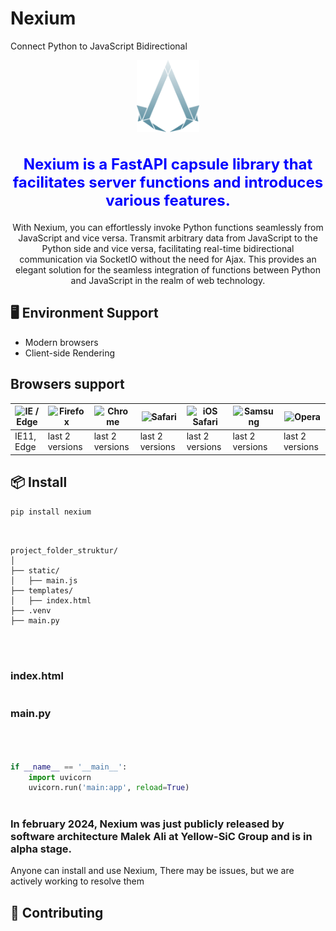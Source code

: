 # Nexium

Connect Python to JavaScript Bidirectional

<p align="center">
  <a href="https://www.yellow-sic.com/">
    <img width="100" src="logo1.png" alt="Nexium Logo">
  </a>
</p>

<h2 align="center" style="color: blue; font-size: 24px;">Nexium is a FastAPI capsule library that facilitates server functions and introduces various features.</h2>

<div align="center">
  <p>
    
With Nexium, you can effortlessly invoke Python functions seamlessly from JavaScript and vice versa. Transmit arbitrary data from JavaScript to the Python side and vice versa, facilitating real-time bidirectional communication via SocketIO without the need for Ajax. This provides an elegant solution for the seamless integration of functions between Python and JavaScript in the realm of web technology.
  </p>
</div>

## 🖥 Environment Support

- Modern browsers
- Client-side Rendering

## Browsers support

| ![IE / Edge](https://raw.githubusercontent.com/alrra/browser-logos/master/src/edge/edge_48x48.png) | ![Firefox](https://raw.githubusercontent.com/alrra/browser-logos/master/src/firefox/firefox_48x48.png) | ![Chrome](https://raw.githubusercontent.com/alrra/browser-logos/master/src/chrome/chrome_48x48.png) | ![Safari](https://raw.githubusercontent.com/alrra/browser-logos/master/src/safari/safari_48x48.png) | ![iOS Safari](https://raw.githubusercontent.com/alrra/browser-logos/master/src/safari-ios/safari-ios_48x48.png) | ![Samsung](https://raw.githubusercontent.com/alrra/browser-logos/master/src/samsung-internet/samsung-internet_48x48.png) | ![Opera](https://raw.githubusercontent.com/alrra/browser-logos/master/src/opera/opera_48x48.png) |
| --- | --- | --- | --- | --- | --- | --- |
| IE11, Edge| last 2 versions| last 2 versions| last 2 versions| last 2 versions| last 2 versions| last 2 versions 

## 📦 Install

```bash
pip install nexium

```
```plaintext


project_folder_struktur/
│
├── static/
│   ├── main.js
├── templates/
│   ├── index.html
├── .venv
├── main.py




```
### index.html
```html

```

### main.py

```python



if __name__ == '__main__':
    import uvicorn
    uvicorn.run('main:app', reload=True)
   
```
### In february 2024, Nexium was just publicly released by software architecture Malek Ali at Yellow-SiC Group and is in alpha stage.
<p>Anyone can install and use Nexium, There may be issues, but we are actively working to resolve them</p>


## 🤝 Contributing 
